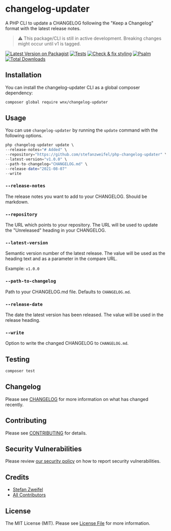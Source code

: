 # changelog-updater

A PHP CLI to update a CHANGELOG following the "Keep a Changelog" format with the latest release notes.

> ⚠️ This package/CLI is still in active development. Breaking changes might occur until v1 is tagged.

[![Latest Version on Packagist](https://img.shields.io/packagist/v/wnx/changelog-updater.svg?style=flat-square)](https://packagist.org/packages/wnx/changelog-updater)
[![Tests](https://github.com/stefanzweifel/php-changelog-updater/actions/workflows/run-tests.yml/badge.svg)](https://github.com/stefanzweifel/php-changelog-updater/actions/workflows/run-tests.yml)
[![Check & fix styling](https://github.com/stefanzweifel/php-changelog-updater/actions/workflows/php-cs-fixer.yml/badge.svg)](https://github.com/stefanzweifel/php-changelog-updater/actions/workflows/php-cs-fixer.yml)
[![Psalm](https://github.com/stefanzweifel/php-changelog-updater/actions/workflows/psalm.yml/badge.svg)](https://github.com/stefanzweifel/php-changelog-updater/actions/workflows/psalm.yml)
[![Total Downloads](https://img.shields.io/packagist/dt/wnx/changelog-updater.svg?style=flat-square)](https://packagist.org/packages/wnx/changelog-updater)


## Installation

You can install the changelog-updater CLI as a global composer dependency:

```bash
composer global require wnx/changelog-updater
```

## Usage

You can use `changelog-updater` by running the `update` command with the following options.

```php
php changelog-updater update \
--release-notes="# Added" \
--repository="https://github.com/stefanzweifel/php-changelog-updater" \
--latest-version="v1.0.0" \
--path-to-changelog="CHANGELOG.md" \
--release-date="2021-08-07"
--write
```

### `--release-notes`
The release notes you want to add to your CHANGELOG. Should be markdown.

### `--repository`
The URL which points to your repository. The URL will be used to update the "Unreleased" heading in your CHANGELOG.

### `--latest-version`
Semantic version number of the latest release. The value will be used as the heading text and as a parameter in the compare URL.

Example: `v1.0.0`

### `--path-to-changelog`
Path to your CHANGELOG.md file. Defaults to `CHANGELOG.md`.

### `--release-date`
The date the latest version has been released. The value will be used in the release heading.

### `--write`
Option to write the changed CHANGELOG to `CHANGELOG.md`.

## Testing

```bash
composer test
```

## Changelog

Please see [CHANGELOG](CHANGELOG.md) for more information on what has changed recently.

## Contributing

Please see [CONTRIBUTING](.github/CONTRIBUTING.md) for details.

## Security Vulnerabilities

Please review [our security policy](../../security/policy) on how to report security vulnerabilities.

## Credits

- [Stefan Zweifel](https://github.com/stefanzweifel)
- [All Contributors](../../contributors)

## License

The MIT License (MIT). Please see [License File](LICENSE.md) for more information.
